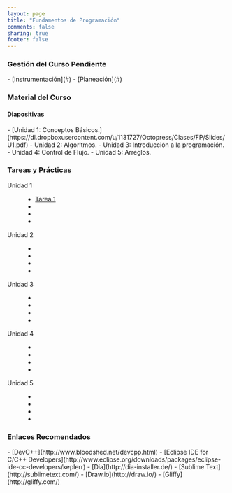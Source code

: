```yaml
---
layout: page
title: "Fundamentos de Programación"
comments: false
sharing: true
footer: false
---
```

<h3>Gestión del Curso <span class="label label-warning">Pendiente</span></h3>
- [Instrumentación](#)
- [Planeación](#)

<h3>Material del Curso</h3>
<h4>Diapositivas</h4>
- [Unidad 1: Conceptos Básicos.](https://dl.dropboxusercontent.com/u/1131727/Octopress/Clases/FP/Slides/U1.pdf)
- Unidad 2: Algoritmos.
- Unidad 3: Introducción a la programación.
- Unidad 4: Control de Flujo.
- Unidad 5: Arreglos.


<h3>Tareas y Prácticas</h3>
<dl class="dl-horizontal">
  <dt>Unidad 1</dt>
  <dd>
    <ul class="list-inline">
      <li><a href="https://dl.dropboxusercontent.com/u/1131727/Octopress/Clases/FP/HW/Tarea1.txt">Tarea 1</a></li>
      <li></li>
      <li></li>
      <li></li>
    </ul>
  </dd>
  <dt>Unidad 2</dt>
  <dd>
    <ul class="list-inline">
      <li></li>
      <li></li>
      <li></li>
      <li></li>
    </ul>
  </dd>
  <dt>Unidad 3</dt>
  <dd>
    <ul class="list-inline">
      <li></li>
      <li></li>
      <li></li>
      <li></li>
    </ul>
  </dd>
  <dt>Unidad 4</dt>
  <dd>
    <ul class="list-inline">
      <li></li>
      <li></li>
      <li></li>
      <li></li>
    </ul>
  </dd>
  <dt>Unidad 5</dt>
  <dd>
    <ul class="list-inline">
      <li></li>
      <li></li>
      <li></li>
      <li></li>
    </ul>
  </dd>
</dl>

<h3>Enlaces Recomendados</h3>
- [DevC++](http://www.bloodshed.net/devcpp.html)
- [Eclipse IDE for C/C++ Developers](http://www.eclipse.org/downloads/packages/eclipse-ide-cc-developers/keplerr)
- [Dia](http://dia-installer.de/)
- [Sublime Text](http://sublimetext.com/)
- [Draw.io](http://draw.io/)
- [Gliffy](http://gliffy.com/)
